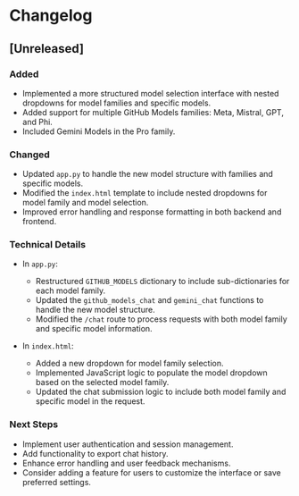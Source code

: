 # Changelog

## [Unreleased]

### Added
- Implemented a more structured model selection interface with nested dropdowns for model families and specific models.
- Added support for multiple GitHub Models families: Meta, Mistral, GPT, and Phi.
- Included Gemini Models in the Pro family.

### Changed
- Updated `app.py` to handle the new model structure with families and specific models.
- Modified the `index.html` template to include nested dropdowns for model family and model selection.
- Improved error handling and response formatting in both backend and frontend.

### Technical Details
- In `app.py`:
  - Restructured `GITHUB_MODELS` dictionary to include sub-dictionaries for each model family.
  - Updated the `github_models_chat` and `gemini_chat` functions to handle the new model structure.
  - Modified the `/chat` route to process requests with both model family and specific model information.

- In `index.html`:
  - Added a new dropdown for model family selection.
  - Implemented JavaScript logic to populate the model dropdown based on the selected model family.
  - Updated the chat submission logic to include both model family and specific model in the request.

### Next Steps
- Implement user authentication and session management.
- Add functionality to export chat history.
- Enhance error handling and user feedback mechanisms.
- Consider adding a feature for users to customize the interface or save preferred settings.